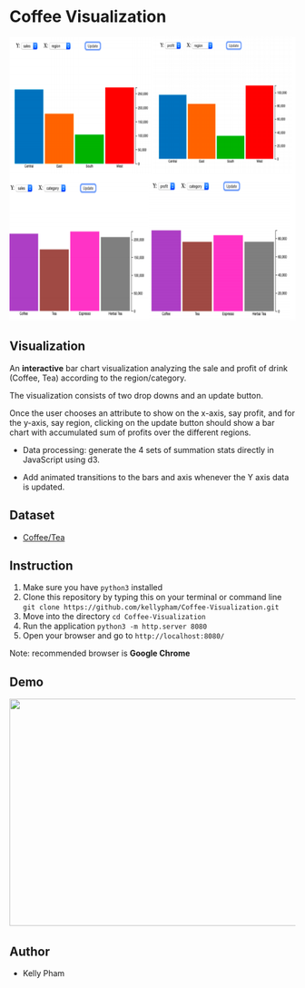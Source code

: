 # Coffee Visualization

<p align="center">
  <img width="750" height="500" src="./images/ScreenShot.png">
</p>

## Visualization

An **interactive** bar chart visualization analyzing the sale and profit of drink (Coffee, Tea) according to the region/category. 

The visualization consists of two drop downs and an update button. 

Once the user chooses an attribute to show on the x-axis, say profit, and for the y-axis, say region, clicking on the update button should show a bar chart with accumulated sum of profits over the different regions.

- Data processing: generate the 4 sets of summation stats directly in JavaScript using d3.

- Add animated transitions to the bars and axis whenever the Y axis data is updated. 

## Dataset

- [Coffee/Tea](data/CoffeeData.csv)

## Instruction

1. Make sure you have `python3` installed
2. Clone this repository by typing this on your terminal or command line `git clone https://github.com/kellypham/Coffee-Visualization.git`
3. Move into the directory `cd Coffee-Visualization`
4. Run the application `python3 -m http.server 8080`
5. Open your browser and go to `http://localhost:8080/`

Note: recommended browser is **Google Chrome**

## Demo

<p align="center">
  <img width="750" height="400" src="./images/demo.mp4">
</p>

## Author
- Kelly Pham

